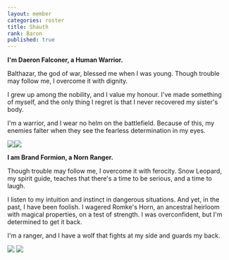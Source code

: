 ```yaml
---
layout: member
categories: roster
title: Shauth
rank: Baron
published: true
---
```


**I'm Daeron Falconer, a Human Warrior.**

Balthazar, the god of war, blessed me when I was young. Though trouble may follow me, I overcome it with dignity.

I grew up among the nobility, and I value my honour. I've made something of myself, and the only thing I regret is that I never recovered my sister's body.

I'm a warrior, and I wear no helm on the battlefield. Because of this, my enemies falter when they see the fearless determination in my eyes.

![](http://dadler.weebly.com/uploads/1/0/0/5/10056519/847825_orig.jpg)![](http://dadler.weebly.com/uploads/1/0/0/5/10056519/8262864_orig.jpg)

**I am Brand Formion, a Norn Ranger.**

Though trouble may follow me, I overcome it with ferocity. Snow Leopard, my spirit guide, teaches that there's a time to be serious, and a time to laugh.

I listen to my intuition and instinct in dangerous situations. And yet, in the past, I have been foolish. I wagered Romke's Horn, an ancestral heirloom with magical properties, on a test of strength. I was overconfident, but I'm determined to get it back.

I'm a ranger, and I have a wolf that fights at my side and guards my back.

![](http://dadler.weebly.com/uploads/1/0/0/5/10056519/3603539_orig.jpg) ![](http://dadler.weebly.com/uploads/1/0/0/5/10056519/7479895_orig.jpg)